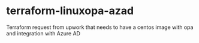 # terraform-linuxopa-azad
Terraform request from upwork that needs to have a centos image with opa and integration with Azure AD
